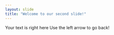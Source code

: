 ```yaml
---
layout: slide
title: "Welcome to our second slide!"
---
```

Your text is right here
Use the left arrow to go back!

